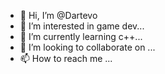 - 👋 Hi, I’m @Dartevo
- 👀 I’m interested in game dev...
- 🌱 I’m currently learning c++...
- 💞️ I’m looking to collaborate on ...
- 📫 How to reach me ...

<!---
Dartevo/Dartevo is a ✨ special ✨ repository because its `README.md` (this file) appears on your GitHub profile.
You can click the Preview link to take a look at your changes.
--->
